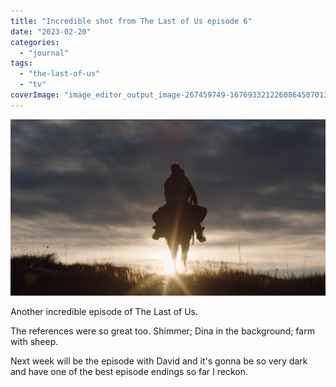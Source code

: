 ```yaml
---
title: "Incredible shot from The Last of Us episode 6"
date: "2023-02-20"
categories: 
  - "journal"
tags: 
  - "the-last-of-us"
  - "tv"
coverImage: "image_editor_output_image-267459749-16769332122608645070139652758266.jpg"
---
```


[![](images/image_editor_output_image-267459749-16769332122608645070139652758266.jpg)](https://davidpeach.co.uk/wp-content/uploads/2023/02/image_editor_output_image-267459749-16769332122608645070139652758266.jpg)

Another incredible episode of The Last of Us.

The references were so great too. Shimmer; Dina in the background; farm with sheep.

Next week will be the episode with David and it's gonna be so very dark and have one of the best episode endings so far I reckon.
